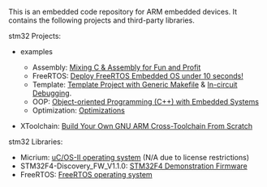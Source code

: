 This is an embedded code repository for ARM embedded devices. It contains the following projects and third-party libraries.

stm32 Projects:
* examples
	* Assembly: [Mixing C & Assembly for Fun and Profit]()
	* FreeRTOS: [Deploy FreeRTOS Embedded OS under 10 seconds!](http://istarc.wordpress.com/2014/07/10/stm32f4-deploy-an-embedded-os-under-10-seconds/)
	* Template: [Template Project with Generic Makefile](http://istarc.wordpress.com/2014/07/01/stm32f4/) & [In-circuit Debugging](http://istarc.wordpress.com/2014/07/06/stm32f4-in-circuit-debugging/).
	* OOP: [Object-oriented Programming (C++) with Embedded Systems](http://istarc.wordpress.com/2014/07/18/stm32f4-object-oriented-programming-c-with-embedded-systems/)
	* Optimization: [Optimizations](http://istarc.wordpress.com/2014/07/26/stm32f4-optimizations/)

* XToolchain: [Build Your Own GNU ARM Cross-Toolchain From Scratch](http://istarc.wordpress.com/2014/07/21/stm32f4-build-your-toolchain-from-scratch/)

stm32 Libraries:
* Micrium: [uC/OS-II operating system](http://micrium.com/rtos/ucosii/overview/) (N/A due to license restrictions)
* STM32F4-Discovery_FW_V1.1.0: [STM32F4 Demonstration Firmware](http://www.st.com/web/catalog/tools/FM116/SC959/SS1532/PF252419)
* FreeRTOS: [FreeRTOS operating system](http://www.freertos.org/)

